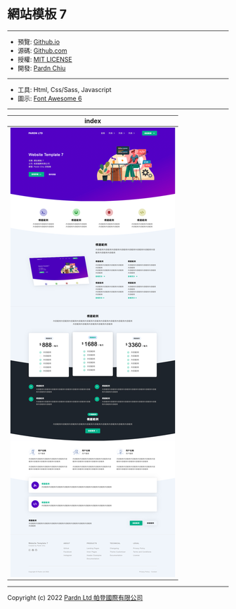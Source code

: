 # 網站模板 7

***

- 預覽: [Github.io](https://pardnchiu.github.io/website-template-7)
- 源碼: [Github.com](https://github.com/pardnchiu/website-template-7)
- 授權: [MIT LICENSE](https://github.com/pardnchiu/website-template-7/blob/main/LICENSE)
- 開發: [Pardn Chiu](https://joball.tw/@pardnltd)

***

- 工具: Html, Css/Sass, Javascript
- 圖示: [Font Awesome 6](https://fontawesome.com/v6/search)

***

| index |
|---|
| ![T001](./image/index.jpg) |

***

Copyright (c) 2022 [Pardn Ltd 帕登國際有限公司](https://joball.tw/@pardnltd)
